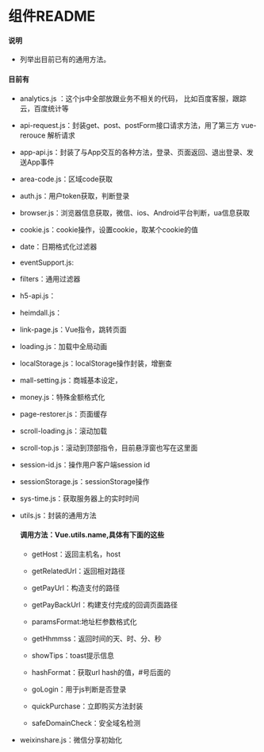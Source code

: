 组件README
=

#### 说明

- 列举出目前已有的通用方法。

#### 目前有

- analytics.js ：这个js中全部放跟业务不相关的代码， 比如百度客服，跟踪云，百度统计等

- api-request.js：封装get、post、postForm接口请求方法，用了第三方 vue-rerouce 解析请求

- app-api.js：封装了与App交互的各种方法，登录、页面返回、退出登录、发送App事件

- area-code.js：区域code获取

- auth.js：用户token获取，判断登录

- browser.js：浏览器信息获取，微信、ios、Android平台判断，ua信息获取

- cookie.js：cookie操作，设置cookie，取某个cookie的值

- date：日期格式化过滤器

- eventSupport.js:

- filters：通用过滤器

- h5-api.js：

- heimdall.js：

- link-page.js：Vue指令，跳转页面

- loading.js：加载中全局动画

- localStorage.js：localStorage操作封装，增删查

- mall-setting.js：商城基本设定，

- money.js：特殊金额格式化

- page-restorer.js：页面缓存

- scroll-loading.js：滚动加载

- scroll-top.js：滚动到顶部指令，目前悬浮窗也写在这里面

- session-id.js：操作用户客户端session id

- sessionStorage.js：sessionStorage操作

- sys-time.js：获取服务器上的实时时间

- utils.js：封装的通用方法

  #### 调用方法：Vue.utils.name,具体有下面的这些
  - getHost：返回主机名，host

  - getRelatedUrl：返回相对路径

  - getPayUrl：构造支付的路径

  - getPayBackUrl：构建支付完成的回调页面路径

  - paramsFormat:地址栏参数格式化

  - getHhmmss：返回时间的天、时、分、秒

  - showTips：toast提示信息

  - hashFormat：获取url hash的值，#号后面的

  - goLogin：用于js判断是否登录

  - quickPurchase：立即购买方法封装

  - safeDomainCheck：安全域名检测

- weixinshare.js：微信分享初始化
